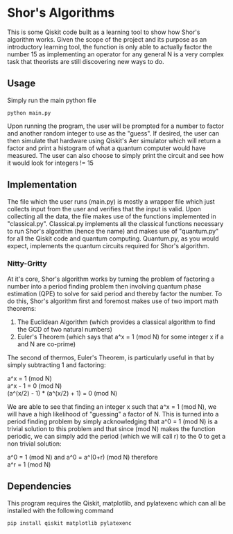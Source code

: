 # Shor's Algorithms
This is some Qiskit code built as a learning tool to show how Shor's algorithm works. Given the scope
of the project and its purpose as an introductory learning tool, the function is only able to actually factor
the number 15 as implementing an operator for any general N is a very complex task that theorists are still
discovering new ways to do.


## Usage
Simply run the main python file

```
python main.py
````

Upon running the program, the user will be prompted for a number to factor and another random integer
to use as the "guess". If desired, the user can then simulate that hardware using Qiskit's Aer simulator
which will return a factor and print a histogram of what a quantum computer would have measured. The user
can also choose to simply print the circuit and see how it would look for integers != 15

## Implementation

The file which the user runs (main.py) is mostly a wrapper file which just collects input from the user
and verifies that the input is valid. Upon collecting all the data, the file makes use of the functions
implemented in "classical.py". Classical.py implements all the classical functions necessary to run Shor's algorithm
(hence the name) and makes use of "quantum.py" for all the Qiskit code and quantum computing. Quantum.py, as you
would expect, implements the quantum circuits required for Shor's algorithm.

### Nitty-Gritty

At it's core, Shor's algorithm works by turning the problem of factoring a number into a period finding problem then
involving quantum phase estimation (QPE) to solve for said period and thereby factor the number. To do this, Shor's algorithm
first and foremost makes use of two import math theorems:  

1. The Euclidean Algorithm (which provides a classical algorithm to find the GCD of two natural numbers)
2. Euler's Theorem (which says that a^x = 1 (mod N) for some integer x if a and N are co-prime)

The second of thermos, Euler's Theorem, is particularly useful in that by simply subtracting 1 and factoring:  

a^x = 1 (mod N)  
a^x - 1 = 0 (mod N)  
(a^(x/2) - 1) * (a^(x/2) + 1) = 0 (mod N)  

We are able to see that finding an integer x such that a^x = 1 (mod N), we will have a high likelihood of "guessing" a
factor of N. This is turned into a period finding problem by simply acknowledging that a^0 = 1 (mod N) is a trivial solution
to this problem and that since (mod N) makes the function periodic, we can simply add the period (which we will call r) to
the 0 to get a non trivial solution:  

a^0 = 1 (mod N) and a^0 = a^(0+r) (mod N) therefore  
a^r = 1 (mod N)  


## Dependencies
This program requires the Qiskit, matplotlib, and pylatexenc which can all be installed with the following command

```
pip install qiskit matplotlib pylatexenc
```

